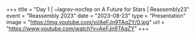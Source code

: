 +++
title = "Day 1 | ~lagrev-nocfep on A Future for Stars | Reassembly23"
event = "Reassembly 2023"
date = "2023-08-23"
type = "Presentation"
image = "https://img.youtube.com/vi/AeFJn9TAqZY/0.jpg"
url = "https://www.youtube.com/watch?v=AeFJn9TAqZY"
+++